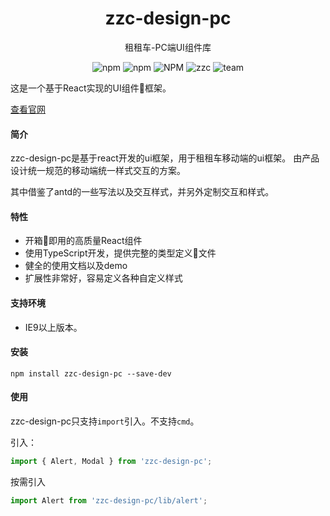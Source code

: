 <h1 align="center">zzc-design-pc</h1>
<p align="center">租租车-PC端UI组件库</p>
<p align='center'>
<img alt='npm' src='https://img.shields.io/npm/v/zzc-design-pc'/>
<img alt='npm' src='https://img.shields.io/npm/dw/zzc-design-pc'/>
<img alt='NPM' src='https://img.shields.io/npm/l/zzc-design-pc'/>
<img alt='zzc' src='https://img.shields.io/badge/company-%E7%A7%9F%E7%A7%9F%E8%BD%A6-blue'/>
<img alt='team' src='https://img.shields.io/badge/team-IRC--FE-yellow'/>
</p>


这是一个基于React实现的UI组件框架。

[查看官网](https://chunyangyang.github.io/zzc-design-pc/index.html)

#### 简介
zzc-design-pc是基于react开发的ui框架，用于租租车移动端的ui框架。
由产品设计统一规范的移动端统一样式交互的方案。

其中借鉴了antd的一些写法以及交互样式，并另外定制交互和样式。

#### 特性

- 开箱即用的高质量React组件
- 使用TypeScript开发，提供完整的类型定义文件
- 健全的使用文档以及demo
- 扩展性非常好，容易定义各种自定义样式

#### 支持环境

- IE9以上版本。

#### 安装

```Shell
npm install zzc-design-pc --save-dev
```

#### 使用
zzc-design-pc只支持`import`引入。不支持`cmd`。

引入：

```JavaScript
import { Alert, Modal } from 'zzc-design-pc';
```

按需引入
```JavaScript
import Alert from 'zzc-design-pc/lib/alert';
```





